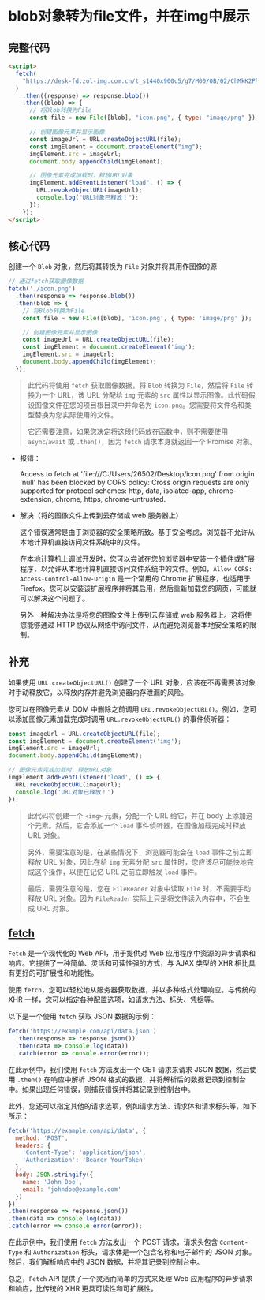 # blob对象转为file文件，并在img中展示

## 完整代码

```html
<script>
  fetch(
    "https://desk-fd.zol-img.com.cn/t_s1440x900c5/g7/M00/0B/02/ChMkK2Plp3SIejdhADnMQEaMKKsAAMrvwBgm7cAOcxY127.jpg"
  )
    .then((response) => response.blob())
    .then((blob) => {
      // 将Blob转换为File
      const file = new File([blob], "icon.png", { type: "image/png" });

      // 创建图像元素并显示图像
      const imageUrl = URL.createObjectURL(file);
      const imgElement = document.createElement("img");
      imgElement.src = imageUrl;
      document.body.appendChild(imgElement);

      // 图像元素完成加载时，释放URL对象
      imgElement.addEventListener("load", () => {
        URL.revokeObjectURL(imageUrl);
        console.log("URL对象已释放！");
      });
    });
</script>
```



## 核心代码

创建一个 `Blob` 对象，然后将其转换为 `File` 对象并将其用作图像的源

```js
// 通过fetch获取图像数据
fetch('./icon.png')
  .then(response => response.blob())
  .then(blob => {
    // 将Blob转换为File
    const file = new File([blob], 'icon.png', { type: 'image/png' });

    // 创建图像元素并显示图像
    const imageUrl = URL.createObjectURL(file);
    const imgElement = document.createElement('img');
    imgElement.src = imageUrl;
    document.body.appendChild(imgElement);
  });
```

> 此代码将使用 `fetch` 获取图像数据，将 `Blob` 转换为 `File`，然后将 `File` 转换为一个 URL，该 URL 分配给 `img` 元素的 `src` 属性以显示图像。此代码假设图像文件在您的项目根目录中并命名为 `icon.png`。您需要将文件名和类型替换为您实际使用的文件。
>
> 它还需要注意，如果您决定将这段代码放在函数中，则不需要使用 `async`/`await` 或 `.then()`，因为 `fetch` 请求本身就返回一个 Promise 对象。

- 报错：

  Access to fetch at 'file:///C:/Users/26502/Desktop/icon.png' from origin 'null' has been blocked by CORS policy: Cross origin requests are only supported for protocol schemes: http, data, isolated-app, chrome-extension, chrome, https, chrome-untrusted.

- 解决（将的图像文件上传到云存储或 web 服务器上）

  这个错误通常是由于浏览器的安全策略所致。基于安全考虑，浏览器不允许从本地计算机直接访问文件系统中的文件。

  在本地计算机上调试开发时，您可以尝试在您的浏览器中安装一个插件或扩展程序，以允许从本地计算机直接访问文件系统中的文件。例如，`Allow CORS: Access-Control-Allow-Origin` 是一个常用的 Chrome 扩展程序，也适用于 Firefox。您可以安装该扩展程序并将其启用，然后重新加载您的网页，可能就可以解决这个问题了。

  另外一种解决办法是将您的图像文件上传到云存储或 web 服务器上。这将使您能够通过 HTTP 协议从网络中访问文件，从而避免浏览器本地安全策略的限制。

## 补充

如果使用 `URL.createObjectURL()` 创建了一个 URL 对象，应该在不再需要该对象时手动释放它，以释放内存并避免浏览器内存泄漏的风险。

您可以在图像元素从 DOM 中删除之前调用 `URL.revokeObjectURL()`。例如，您可以添加图像元素加载完成时调用 `URL.revokeObjectURL()` 的事件侦听器：

```js
const imageUrl = URL.createObjectURL(file);
const imgElement = document.createElement('img');
imgElement.src = imageUrl;
document.body.appendChild(imgElement);

// 图像元素完成加载时，释放URL对象
imgElement.addEventListener('load', () => {
  URL.revokeObjectURL(imageUrl);
  console.log('URL对象已释放！')
});
```

> 此代码将创建一个 `<img>` 元素，分配一个 URL 给它，并在 body 上添加这个元素。然后，它会添加一个 `load` 事件侦听器，在图像加载完成时释放 URL 对象。
>
> 另外，需要注意的是，在某些情况下，浏览器可能会在 `load` 事件之前立即释放 URL 对象，因此在给 `img` 元素分配 `src` 属性时，您应该尽可能快地完成这个操作，以便在记忆 URL 之前立即触发 `load` 事件。
>
> 最后，需要注意的是，您在 `FileReader` 对象中读取 `File` 时，不需要手动释放 URL 对象。因为 `FileReader` 实际上只是将文件读入内存中，不会生成 URL 对象。

## [fetch](https://developer.mozilla.org/zh-CN/docs/Web/API/Fetch_API/Using_Fetch) 

`Fetch` 是一个现代化的 Web API，用于提供对 Web 应用程序中资源的异步请求和响应。它提供了一种简单、灵活和可读性强的方式，与 AJAX 类型的 XHR 相比具有更好的可扩展性和功能性。

使用 `fetch`，您可以轻松地从服务器获取数据，并以多种格式处理响应。与传统的 XHR 一样，您可以指定各种配置选项，如请求方法、标头、凭据等。

以下是一个使用 `fetch` 获取 JSON 数据的示例：

```javascript
fetch('https://example.com/api/data.json')
  .then(response => response.json())
  .then(data => console.log(data))
  .catch(error => console.error(error));
```

在此示例中，我们使用 `fetch` 方法发出一个 GET 请求来请求 JSON 数据，然后使用 `.then()` 在响应中解析 JSON 格式的数据，并将解析后的数据记录到控制台中。如果出现任何错误，则捕获错误并将其记录到控制台中。

此外，您还可以指定其他的请求选项，例如请求方法、请求体和请求标头等，如下所示：

```javascript
fetch('https://example.com/api/data', {
  method: 'POST',
  headers: {
    'Content-Type': 'application/json',
    'Authorization': 'Bearer YourToken'
  },
  body: JSON.stringify({
    name: 'John Doe',
    email: 'johndoe@example.com'
  })
})
.then(response => response.json())
.then(data => console.log(data))
.catch(error => console.error(error));
```

在此示例中，我们使用 `fetch` 方法发出一个 POST 请求，请求头包含 `Content-Type` 和 `Authorization` 标头，请求体是一个包含名称和电子邮件的 JSON 对象。然后，我们解析响应中的 JSON 数据，并将其记录到控制台中。

总之，`Fetch` API 提供了一个灵活而简单的方式来处理 Web 应用程序的异步请求和响应，比传统的 XHR 更具可读性和可扩展性。
